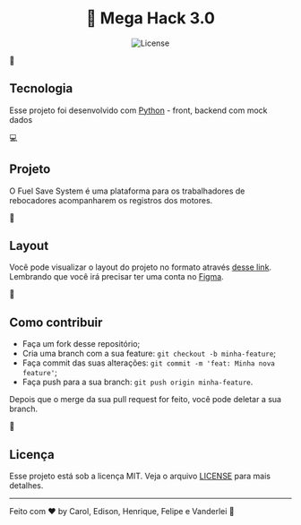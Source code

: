 <h1 align="center">
  🚀 Mega Hack 3.0
</h1>

<p align="center">

  <img alt="License" src="https://img.shields.io/static/v1?label=license&message=MIT&color=7159c1&labelColor=000000">
</p>

:rocket: <h2>Tecnologia</h2>

Esse projeto foi desenvolvido com [Python](https://www.python.org/) - front, backend com mock dados

💻 <h2>Projeto</h2>

O Fuel Save System é uma plataforma para os trabalhadores de rebocadores acompanharem os registros dos motores.

🔖 <h2>Layout</h2>

Você pode visualizar o layout do projeto no formato através [desse link](https://www.figma.com/file/IBNRPhuUWyqO8bPzJZngkR/Untitled). Lembrando que você irá precisar ter uma conta no [Figma](http://figma.com/).

🤔 <h2>Como contribuir</h2>

- Faça um fork desse repositório;
- Cria uma branch com a sua feature: `git checkout -b minha-feature`;
- Faça commit das suas alterações: `git commit -m 'feat: Minha nova feature'`;
- Faça push para a sua branch: `git push origin minha-feature`.

Depois que o merge da sua pull request for feito, você pode deletar a sua branch.

:memo: <h2>Licença</h2>

Esse projeto está sob a licença MIT. Veja o arquivo [LICENSE](LICENSE.md) para mais detalhes.

---

Feito com ♥ by Carol, Edison, Henrique, Felipe e Vanderlei :wave: 
